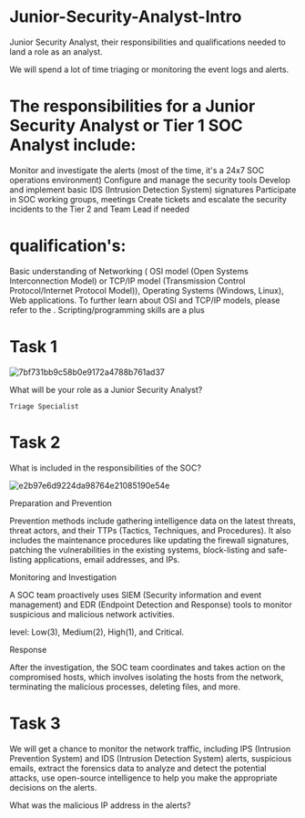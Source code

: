 # Junior-Security-Analyst-Intro
Junior Security Analyst, their responsibilities and qualifications needed to land a role as an analyst.

We will spend a lot of time triaging or monitoring the event logs and alerts.

# The responsibilities for a Junior Security Analyst or Tier 1 SOC Analyst include:

Monitor and investigate the alerts (most of the time, it's a 24x7 SOC operations environment)
Configure and manage the security tools
Develop and implement basic IDS (Intrusion Detection System) signatures
Participate in SOC working groups, meetings
Create tickets and escalate the security incidents to the Tier 2 and Team Lead if needed

# qualification's:

Basic understanding of Networking ( OSI model (Open Systems Interconnection Model) or  TCP/IP model (Transmission Control Protocol/Internet Protocol Model)), Operating Systems (Windows, Linux), Web applications. To further learn about OSI and TCP/IP models, please refer to the .
Scripting/programming skills are a plus

# Task 1

![7bf731bb9c58b0e9172a4788b761ad37](https://github.com/user-attachments/assets/064f046b-6b2c-466c-ad91-f7cf8cd7fd71)

What will be your role as a Junior Security Analyst?

```
Triage Specialist
```
# Task 2

What is included in the responsibilities of the SOC?

![e2b97e6d9224da98764e21085190e54e](https://github.com/user-attachments/assets/e47e4255-4647-4592-a0e2-28866b1172a6)

Preparation and Prevention

Prevention methods include gathering intelligence data on the latest threats, threat actors, and their TTPs (Tactics, Techniques, and Procedures). It also includes the maintenance procedures like updating the firewall signatures, patching the vulnerabilities in the existing systems, block-listing and safe-listing applications, email addresses, and IPs. 

Monitoring and Investigation 

A SOC team proactively uses SIEM (Security information and event management) and EDR (Endpoint Detection and Response) tools to monitor suspicious and malicious network activities.
 
level: Low(3), Medium(2), High(1), and Critical.

Response 

After the investigation, the SOC team coordinates and takes action on the compromised hosts, which involves isolating the hosts from the network, terminating the malicious processes, deleting files, and more. 

# Task 3

We will get a chance to monitor the network traffic, including IPS (Intrusion Prevention System) and IDS (Intrusion Detection System) alerts, suspicious emails, extract the forensics data to analyze and detect the potential attacks, use open-source intelligence to help you make the appropriate decisions on the alerts.

What was the malicious IP address in the alerts?

```

```










